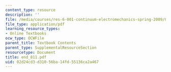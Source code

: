 ```yaml
---
content_type: resource
description: ''
file: /media/courses/res-6-001-continuum-electromechanics-spring-2009/02d24cd3d31056ba14fd55136ca2a467_end_811.pdf
file_type: application/pdf
learning_resource_types:
- Online Textbooks
ocw_type: OCWFile
parent_title: Textbook Contents
parent_type: SupplementalResourceSection
resourcetype: Document
title: end_811.pdf
uid: 02d24cd3-d310-56ba-14fd-55136ca2a467
---
```

